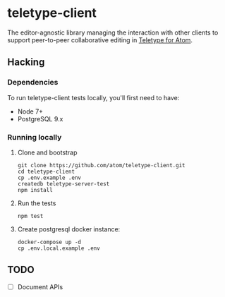 # teletype-client

The editor-agnostic library managing the interaction with other clients to support peer-to-peer collaborative editing in [Teletype for Atom](https://github.com/atom/teletype).

## Hacking

### Dependencies

To run teletype-client tests locally, you'll first need to have:

- Node 7+
- PostgreSQL 9.x

### Running locally

1. Clone and bootstrap

    ```
    git clone https://github.com/atom/teletype-client.git
    cd teletype-client
    cp .env.example .env
    createdb teletype-server-test
    npm install
    ```

2. Run the tests

    ```
    npm test
    ```

3. Create postgresql docker instance:

    ```
    docker-compose up -d
    cp .env.local.example .env
    ```

## TODO

* [ ] Document APIs

